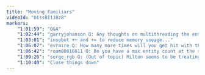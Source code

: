 ```yaml
---
title: "Moving Familiars"
videoId: "DIssBI1JBz8"
markers:
    "1:01:59": "Q&A"
    "1:02:44": "garryjohanson Q: Any thoughts on multithreading the entity system?"
    "1:03:01": "insobot ++ and += to reduce memory useage..."
    "1:06:07": "evraire Q: How many more times will you get hit with the texture upload issue before you actually fix it?"
    "1:06:42": "roam00010011 Q: Do you have a max entity count at the sim region on the debug display?"
    "1:09:26": "serge_rgb Q: (Out of topic) Milton seems to be treating Wacom input as mouse input. Restart Milton? Will look into it"
    "1:10:40": "Close things down"
---
```

